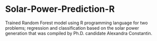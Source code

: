 # Solar-Power-Prediction-R
Trained Random Forest model using R programming language for two problems; regression and classification based on the solar power generation that was compiled by Ph.D. candidate Alexandra Constantin.
